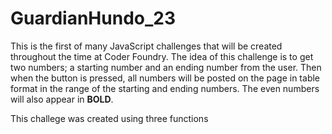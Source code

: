 # GuardianHundo_23
<p>
This is the first of many JavaScript challenges that will be created throughout the time at Coder Foundry. The idea of this challenge is to get two numbers; a starting number and an ending number from the user. Then when the button is pressed, all numbers will be posted on the page in table format in the range of the starting and ending numbers. The even numbers will also appear in <strong>BOLD</strong>.
</p>
<p>
This challege was created using three functions 
</p>

